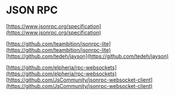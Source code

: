 # JSON RPC

[https://www.jsonrpc.org/specification](https://www.jsonrpc.org/specification)

[https://github.com/teambition/jsonrpc-lite](https://github.com/teambition/jsonrpc-lite)[https://github.com/tedeh/jayson](https://github.com/tedeh/jayson)

[https://github.com/elpheria/rpc-websockets](https://github.com/elpheria/rpc-websockets)[https://github.com/JsCommunity/jsonrpc-websocket-client](https://github.com/JsCommunity/jsonrpc-websocket-client)